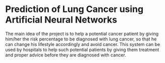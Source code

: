 # Prediction of Lung Cancer using Artificial Neural Networks
The main idea of the project is to help a potential cancer patient by giving him/her the risk percentage to be diagnosed with lung cancer, so that he can change his lifestyle accordingly and avoid cancer. This system can be used by hospitals to help such potential patients by giving them treatment and proper advice before they are diagnosed with cancer.

